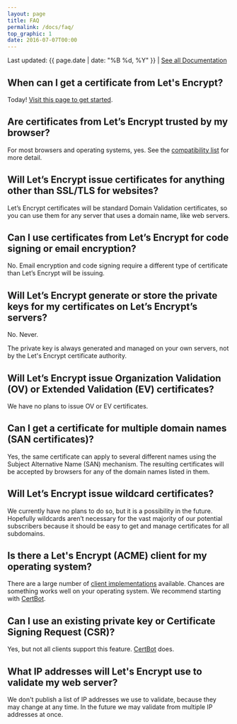 ```yaml
---
layout: page
title: FAQ
permalink: /docs/faq/
top_graphic: 1
date: 2016-07-07T00:00
---
```


Last updated: {{ page.date | date: "%B %d, %Y" }} \| [See all Documentation](/docs/)

## When can I get a certificate from Let's Encrypt?

Today! [Visit this page to get started](https://letsencrypt.org/getting-started/).

## Are certificates from Let’s Encrypt trusted by my browser?

For most browsers and operating systems, yes. See the [compatibility list](/docs/certificate-compatibility/) for more detail.

## Will Let’s Encrypt issue certificates for anything other than SSL/TLS for websites?

Let’s Encrypt certificates will be standard Domain Validation certificates, so you can use them for any server that uses a domain name, like web servers.

## Can I use certificates from Let’s Encrypt for code signing or email encryption?

No. Email encryption and code signing require a different type of certificate than Let’s Encrypt will be issuing.

## Will Let’s Encrypt generate or store the private keys for my certificates on Let’s Encrypt’s servers?

No. Never.

The private key is always generated and managed on your own servers, not by the Let's Encrypt certificate authority.

## Will Let’s Encrypt issue Organization Validation (OV) or Extended Validation (EV) certificates?

We have no plans to issue OV or EV certificates.

## Can I get a certificate for multiple domain names (SAN certificates)?

Yes, the same certificate can apply to several different names using the Subject Alternative Name (SAN) mechanism. The resulting certificates will be accepted by browsers for any of the domain names listed in them.

## Will Let’s Encrypt issue wildcard certificates?

We currently have no plans to do so, but it is a possibility in the future. Hopefully wildcards aren’t necessary for the vast majority of our potential subscribers because it should be easy to get and manage certificates for all subdomains.

## Is there a Let's Encrypt (ACME) client for my operating system?

There are a large number of [client implementations](/docs/client-options/) available. Chances are something works well on your operating system. We recommend starting with [CertBot](https://certbot.eff.org/).

## Can I use an existing private key or Certificate Signing Request (CSR)?

Yes, but not all clients support this feature. [CertBot](https://certbot.eff.org/) does.

## What IP addresses will Let's Encrypt use to validate my web server?

We don't publish a list of IP addresses we use to validate, because they may change at any time. In the future we may validate from multiple IP addresses at once.
